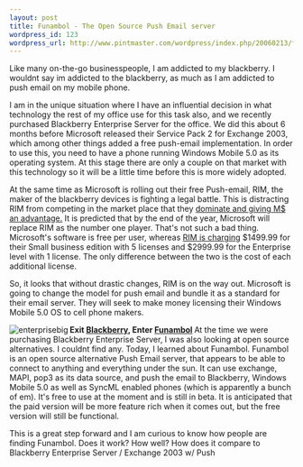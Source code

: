```yaml
--- 
layout: post
title: Funambol - The Open Source Push Email server
wordpress_id: 123
wordpress_url: http://www.pintmaster.com/wordpress/index.php/20060213/funambol-the-open-source-push-email-server/
---
```

Like many on-the-go businesspeople, I am addicted to my blackberry. I wouldnt say im addicted to the blackberry, as much as I am addicted to push email on my mobile phone.

I am in the unique situation where I have an influential decision in what technology the rest of my office use for this task also, and we recently purchased Blackberry Enterprise Server for the office. We did this about 6 months before Microsoft released their Service Pack 2 for Exchange 2003, which among other things added a free push-email implementation. In order to use this, you need to have a phone running Windows Mobile 5.0 as its operating system. At this stage there are only a couple on that market with this technology so it will be a little time before this is more widely adopted.

At the same time as Microsoft is rolling out their free Push-email, RIM, the maker of the blackberry devices is fighting a legal battle. This is distracting RIM from competing in the market place that they <a href="http://seattlepi.nwsource.com/business/259242_msftmobile13.html">dominate and giving M$ an advantage.</a> It is predicted that by the end of the year, Microsoft will replace RIM as the number one player. That's not such a bad thing. Microsoft's software is free per user, whereas <a href="http://www.blackberry.com/purchasing/pricing/us/bes.shtml">RIM is charging</a> $1499.99 for their Small business edition with 5 licenses and $2999.99 for the Enterprise level with 1 license. The only difference between the two is the cost of each additional license.

So, it looks that without drastic changes, RIM is on the way out. Microsoft is going to change the model for push email and bundle it as a standard for their email server. They will seek to make money licensing their Windows Mobile 5.0 OS to cell phone makers.

<strong>Exit <a href="http://www.blackberry.com">Blackberry</a>, Enter <a href="http://www.funambol.com/">Funambol</a>
</strong>
<a title="enterprisebig" class="imagelink" onclick="doPopup(125);return false;" href="http://www.pintmaster.com/wordpress/wp-content/uploads/2006/02/enterprisebig.jpg"><img align="left" alt="enterprisebig" id="image125" title="enterprisebig" src="http://www.pintmaster.com/wordpress/wp-content/uploads/2006/02/enterprisebig.thumbnail.jpg" /></a> At the time we were purchasing Blackberry Enterprise Server, I was also looking at open source alternatives. I couldnt find any. Today, I learned about Funambol. Funambol is an open source alternative Push Email server, that appears to be able to connect to anything and everything under the sun. It can use exchange, MAPI, pop3 as its data source, and push the email to Blackberry, Windows Mobile 5.0 as well as SyncML enabled phones (which is apparently a bunch of em). It's free to use at the moment and is still in beta. It is anticipated that the paid version will be more feature rich when it comes out, but the free version will still be functional.

This is a great step forward and I am curious to know how people are finding Funambol. Does it work? How well? How does it compare to Blackberry Enterprise Server / Exchange 2003 w/ Push
